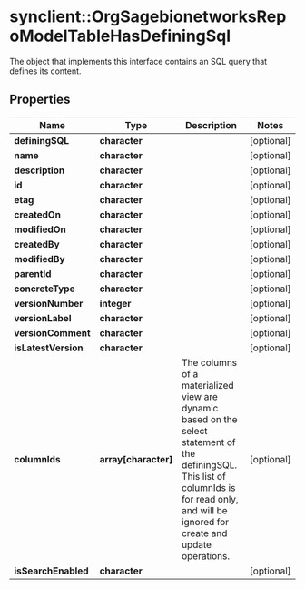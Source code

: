 # synclient::OrgSagebionetworksRepoModelTableHasDefiningSql

The object that implements this interface contains an SQL query that defines its content.

## Properties
Name | Type | Description | Notes
------------ | ------------- | ------------- | -------------
**definingSQL** | **character** |  | [optional] 
**name** | **character** |  | [optional] 
**description** | **character** |  | [optional] 
**id** | **character** |  | [optional] 
**etag** | **character** |  | [optional] 
**createdOn** | **character** |  | [optional] 
**modifiedOn** | **character** |  | [optional] 
**createdBy** | **character** |  | [optional] 
**modifiedBy** | **character** |  | [optional] 
**parentId** | **character** |  | [optional] 
**concreteType** | **character** |  | [optional] 
**versionNumber** | **integer** |  | [optional] 
**versionLabel** | **character** |  | [optional] 
**versionComment** | **character** |  | [optional] 
**isLatestVersion** | **character** |  | [optional] 
**columnIds** | **array[character]** | The columns of a materialized view are dynamic based on the select statement of the definingSQL. This list of columnIds is for read only, and will be ignored for create and update operations. | [optional] 
**isSearchEnabled** | **character** |  | [optional] 


